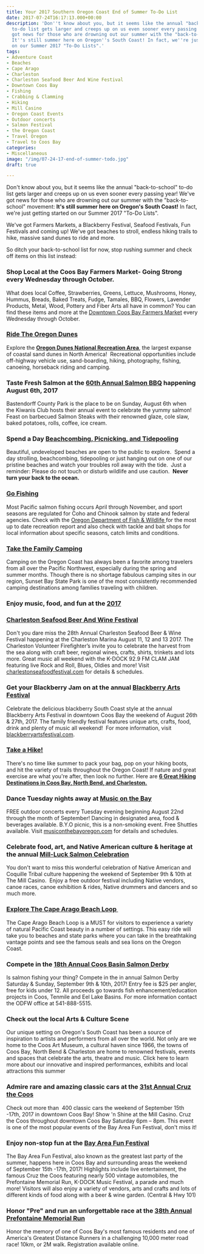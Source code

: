 ```yaml
---
title: Your 2017 Southern Oregon Coast End of Summer To-Do List
date: 2017-07-24T16:17:13.000+00:00
description: 'Don''t know about you, but it seems like the annual "back-to-school"
  to-do list gets larger and creeps up on us even sooner every passing year! We''ve
  got news for those who are drowning out our summer with the "back-to-school" movement:
  It''s still summer here on Oregon''s South Coast! In fact, we''re just getting started
  on our Summer 2017 "To-Do Lists".'
tags:
- Adventure Coast
- Beaches
- Cape Arago
- Charleston
- Charleston Seafood Beer And Wine Festival
- Downtown Coos Bay
- Fishing
- Crabbing & Clamming
- Hiking
- Mill Casino
- Oregon Coast Events
- Outdoor concerts
- Salmon Festival
- the Oregon Coast
- Travel Oregon
- Travel to Coos Bay
categories:
- Miscellaneous
image: "/img/07-24-17-end-of-summer-todo.jpg"
draft: true

---
```

Don't know about you, but it seems like the annual "back-to-school" to-do list gets larger and creeps up on us even sooner every passing year! We've got news for those who are drowning out our summer with the "back-to-school" movement: <strong>It's still summer here on Oregon's South Coast!</strong> In fact, we're just getting started on our Summer 2017 "To-Do Lists".

We've got Farmers Markets, a Blackberry Festival, Seafood Festivals, Fun Festivals and coming up! We've got beaches to stroll, endless hiking trails to hike, massive sand dunes to ride and more.

So ditch your back-to-school list for now, stop rushing summer and check off items on this list instead:
<h3>Shop Local at the Coos Bay Farmers Market- Going Strong every Wednesday through October.</h3>
What does local Coffee, Strawberries, Greens, Lettuce, Mushrooms, Honey, Hummus, Breads, Baked Treats, Fudge, Tamales, BBQ, Flowers, Lavender Products, Metal, Wood, Pottery and Fiber Arts all have in common? You can find these items and more at the <a href="http://coosbaydowntown.org/" target="_blank" rel="noopener noreferrer">Downtown</a><a href="http://coosbaydowntown.org/" target="_blank" rel="noopener noreferrer"> Coos Bay Farmers Market</a> every Wednesday through October.
<h3><a href="http://oregonsadventurecoast.com/2016/07/sand-duning-or-sandboarding-either-way-its-time-to-ride-the-oregon-dunes/">Ride The Oregon Dunes</a></h3>
Explore the <a style="font-weight: bold;" href="http://www.stateparks.com/oregon_dunes.html" target="_blank" rel="noopener noreferrer">Oregon Dunes National Recreation Area</a>, the largest expanse of coastal sand dunes in North America!  Recreational opportunities include off-highway vehicle use, sand-boarding, hiking, photography, fishing, canoeing, horseback riding and camping.
<h3>Taste Fresh Salmon at the <a href="http://oregonsadventurecoast.com/listings/60th-annual-salmon-bbq/" target="_blank" rel="noopener noreferrer">60th Annual Salmon BBQ</a> happening August 6th, 2017</h3>
Bastendorff County Park is the place to be on Sunday, August 6th when the Kiwanis Club hosts their annual event to celebrate the yummy salmon! Feast on barbecued Salmon Steaks with their renowned glaze, cole slaw, baked potatoes, rolls, coffee, ice cream.
<h3>Spend a Day <a href="http://oregonsadventurecoast.com/2016/04/beachcombing-picnicking-and-tidepooling-in-oregons-adventure-coast/">Beachcombing, Picnicking, and Tidepooling</a></h3>
Beautiful, undeveloped beaches are open to the public to explore.  Spend a day strolling, beachcombing, tidepooling or just hanging out on one of our pristine beaches and watch your troubles roll away with the tide.  Just a reminder: Please do not touch or disturb wildlife and use caution.  <strong>Never turn your back to the ocean. </strong>
<h3><a href="http://oregonsadventurecoast.com/trip-ideas/saltwater-fishing-ocean-bay/">Go Fishing</a></h3>
Most Pacific salmon fishing occurs April through November, and sport seasons are regulated for Coho and Chinook salmon by state and federal agencies. Check with the <a href="http://www.dfw.state.or.us/">Oregon Department of Fish & Wildlife </a>for the most up to date recreation report and also check with tackle and bait shops for local information about specific seasons, catch limits and conditions.

<h3><a href="http://oregonsadventurecoast.com/2017/04/wheres-a-good-spot-to-take-the-family-camping-on-the-oregon-coast-this-spring/">Take the Family Camping</a></h3>
Camping on the Oregon Coast has always been a favorite among travelers from all over the Pacific Northwest, especially during the spring and summer months. Though there is no shortage fabulous camping sites in our region, Sunset Bay State Park is one of the most consistently recommended camping destinations among families traveling with children.
<h3>Enjoy music, food, and fun at the <a href="http://oregonsadventurecoast.com/listings/28th-annual-charleston-seafood-festival/" target="_blank" rel="noopener noreferrer">2017</a></h3>
<h3><a href="http://oregonsadventurecoast.com/listings/28th-annual-charleston-seafood-festival/" target="_blank" rel="noopener noreferrer">Charleston Seafood Beer And Wine Festival</a></h3>
Don't you dare miss the 28th Annual Charleston Seafood Beer & Wine Festival happening at the Charleston Marina August 11, 12 and 13 2017. The Charleston Volunteer Firefighter’s invite you to celebrate the harvest from the sea along with craft beer, regional wines, crafts, shirts, trinkets and lots more. Great music all weekend with the K-DOCK 92.9 FM CLAM JAM featuring live Rock and Roll, Blues, Oldies and more! Visit <a href="https://charlestonseafoodfestival.com/">charlestonseafoodfestival.com</a> for details & schedules.
<h3>Get your Blackberry Jam on at the annual <a href="http://oregonsadventurecoast.com/listings/blackberry-arts-festival/" target="_blank" rel="noopener noreferrer">Blackberry Arts Festival</a></h3>
Celebrate the delicious blackberry South Coast style at the annual Blackberry Arts Festival in downtown Coos Bay the weekend of August 26th & 27th, 2017. The family friendly festival features unique arts, crafts, food, drink and plenty of music all weekend!  For more information, visit <a href="https://blackberryartsfestival.com/">blackberryartsfestival.com</a>.
<h3><a href="ttp://oregonsadventurecoast.com/2016/04/hit-the-trails-oregon-adventure-coasts-top-6-hiking-destinations/">Take a Hike!</a></h3>
There's no time like summer to pack your bag, pop on your hiking boots, and hit the variety of trails throughout the Oregon Coast! If nature and great exercise are what you're after, then look no further. Here are <a href="ttp://oregonsadventurecoast.com/2016/04/hit-the-trails-oregon-adventure-coasts-top-6-hiking-destinations/"><strong>6 Great Hiking Destinations in Coos Bay, North Bend, and Charleston.</strong></a>
<h3>Dance Tuesday nights away at <a href="http://oregonsadventurecoast.com/listings/music-on-the-bay-7/" target="_blank" rel="noopener noreferrer">Music on the Bay </a></h3>
FREE outdoor concerts every Tuesday evening beginning August 22nd through the month of September! Dancing in designated area, food & beverages available. B.Y.O picnic, this is a non-smoking event. Free Shuttles available. Visit <a href="http://musiconthebayoregon.com/category/season-2017/">musiconthebayoregon.com</a> for details and schedules.
<h3>Celebrate food, art, and Native American culture & heritage at the annual <a href="http://oregonsadventurecoast.com/listings/mill-luck-salmon-celebration/" target="_blank" rel="noopener noreferrer">Mill-Luck Salmon Celebration</a></h3>
You don't want to miss this wonderful celebration of Native American and Coquille Tribal culture happening the weekend of September 9th & 10th at The Mill Casino.  Enjoy a free outdoor festival including Native vendors, canoe races, canoe exhibition & rides, Native drummers and dancers and so much more.
<h3><a href="http://oregonsadventurecoast.com/2011/05/exploring-the-cape-arago-beach-loop-on-the-oregon-coast/">Explore The Cape Arago Beach Loop </a></h3>
The Cape Arago Beach Loop is a MUST for visitors to experience a variety of natural Pacific Coast beauty in a number of settings. This easy ride will take you to beaches and state parks where you can take in the breathtaking vantage points and see the famous seals and sea lions on the Oregon Coast.
<h3>Compete in the <a href="http://oregonsadventurecoast.com/listings/18th-annual-coos-basin-salmon-derby/" target="_blank" rel="noopener noreferrer">18th Annual Coos Basin Salmon Derby</a></h3>
Is salmon fishing your thing? Compete in the in annual Salmon Derby Saturday & Sunday, September 9th & 10th, 2017! Entry fee is $25 per angler, free for kids under 12. All proceeds go towards fish enhancement/education projects in Coos, Tenmile and Eel Lake Basins. For more information contact the ODFW office at 541-888-5515.
<h3>Check out the local Arts & Culture Scene</h3>
Our unique setting on Oregon's South Coast has been a source of inspiration to artists and performers from all over the world. Not only are we home to the Coos Art Museum, a cultural haven since 1966, the towns of Coos Bay, North Bend & Charleston are home to renowned festivals, events and spaces that celebrate the arts, theatre and music. Click here to learn more about our innovative and inspired performances, exhibits and local attractions this summer
<h3>Admire rare and amazing classic cars at the <a href="http://oregonsadventurecoast.com/listings/31st-annual-cruz-the-coos/" target="_blank" rel="noopener noreferrer">31st Annual Cruz the Coos</a></h3>
Check out more than  400 classic cars the weekend of September 15th -17th, 2017 in downtown Coos Bay!
Show 'n Shine at the Mill Casino. Cruz the Coos throughout downtown Coos Bay Saturday 6pm – 8pm. This event is one of the most popular events of the Bay Area Fun Festival, don't miss it!
<h3>Enjoy non-stop fun at the <a href="http://oregonsadventurecoast.com/listings/bay-area-fun-festival/" target="_blank" rel="noopener noreferrer">Bay Area Fun Festival</a></h3>
The Bay Area Fun Festival, also known as the greatest last party of the summer, happens here in Coos Bay and surrounding areas the weekend of September 15th -17th, 2017! Highlights include live entertainment, the famous Cruz the Coos featuring nearly 500 vintage automobiles, the Prefontaine Memorial Run, K-DOCK Music Festival, a parade and much more! Visitors will also enjoy a variety of vendors, arts and crafts and lots of different kinds of food along with a beer & wine garden. (Central & Hwy 101)
<h3>Honor "Pre" and run an unforgettable race at the <a href="http://oregonsadventurecoast.com/listings/38th-annual-prefontaine-memorial-run/" target="_blank" rel="noopener noreferrer">38th Annual Prefontaine Memorial Run</a></h3>
Honor the memory of one of Coos Bay's most famous residents and one of America's Greatest Distance Runners in a challenging 10,000 meter road race! 10km, or 2M walk. Registration available online.